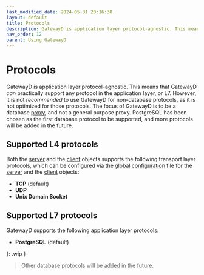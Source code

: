 ```yaml
---
last_modified_date: 2024-05-31 20:16:38
layout: default
title: Protocols
description: GatewayD is application layer protocol-agnostic. This means that GatewayD *can* practically support any protocol in the application layer, or L7.
nav_order: 12
parent: Using GatewayD
---
```


# Protocols

GatewayD is application layer protocol-agnostic. This means that GatewayD *can* practically support any protocol in the application layer, or L7. However, it is not *recommended* to use GatewayD for non-database protocols, as it is not optimized for those protocols. The focus of GatewayD is to be a database [proxy](https://en.wikipedia.org/wiki/Proxy_server), and not a general purpose proxy. PostgreSQL has been chosen as the first database protocol to be supported, and more protocols will be added in the future.

## Supported L4 protocols

Both the [server](/using-gatewayd/servers) and the [client](/using-gatewayd/clients) objects supports the following transport layer protocols, which can be configured via the [global configuration](/using-gatewayd/configuration) file for the [server](/using-gatewayd/global-configuration/servers) and the [client](/using-gatewayd/global-configuration/clients) objects:

- **TCP** (default)
- **UDP**
- **Unix Domain Socket**

## Supported L7 protocols

GatewayD supports the following application layer protocols:

- **PostgreSQL** (default)

{: .wip }
> Other database protocols will be added in the future.
